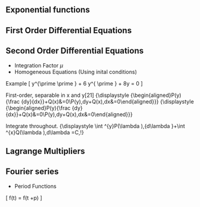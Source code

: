 



## Exponential functions




## First Order Differential Equations


## Second Order Differential Equations


 * Integration Factor $\mu$
 * Homogeneous Equations (Using inital conditions)

Example 
\[ y^{\prime \prime } + 6 y^{ \prime }  + 8y = 0 \]


First-order, separable in x and y[21]
{\displaystyle {\begin{aligned}P(y){\frac {dy}{dx}}+Q(x)&=0\\P(y)\,dy+Q(x)\,dx&=0\end{aligned}}} {\displaystyle {\begin{aligned}P(y){\frac {dy}{dx}}+Q(x)&=0\\P(y)\,dy+Q(x)\,dx&=0\end{aligned}}}

Integrate throughout.	{\displaystyle \int ^{y}P(\lambda )\,{d\lambda }+\int ^{x}Q(\lambda )\,d\lambda =C\,\!}



## Lagrange Multipliers

## Fourier series

 * Period Functions

\[ f(t) = f(t +p) \]

